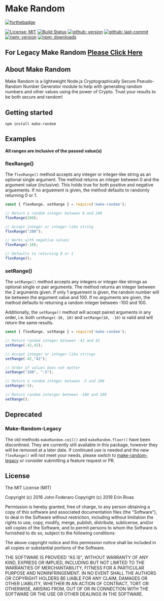 # Make Random

[![forthebadge](https://forthebadge.com/images/badges/gluten-free.svg)](https://forthebadge.com)

[![License: MIT](https://badgen.net/github/license/karnthis/make-random)](https://opensource.org/licenses/MIT)
[![Build Status](https://travis-ci.com/karnthis/make-random.svg?branch=master)](https://travis-ci.com/karnthis/make-random)
[![github: version](https://badgen.net/github/release/karnthis/make-random)](https://github.com/karnthis/make-random)
[![github: last-commit](https://badgen.net/github/last-commit/karnthis/make-random)](https://github.com/karnthis/make-random)
[![npm: version](https://badgen.net/npm/v/make-random)](https://www.npmjs.com/package/make-random)
[![npm: downloads](https://badgen.net/npm/dt/make-random)](https://www.npmjs.com/package/make-random)

## For Legacy Make Random [Please Click Here](https://www.npmjs.com/package/make-random-legacy)

## About Make Random

Make Random is a lightweight Node.js Cryptographically Secure Pseudo-Random Number Generator module to help with generating random numbers and other values using the power of Crypto. Trust your results to be both secure and random!

## Getting started
```shell
npm install make-random
```

## Examples
__All ranges are inclusive of the passed value(s)__
### flexRange()

The `flexRange()` method accepts any integer or integer-like string as an optional single argument. The method returns an integer between 0 and the argument value (inclusive). This holds true for both positive and negative arguements. If no arguement is given, the method defaults to randomly returning 0 or 1.

```javascript
const { flexRange, setRange } = require('make-random');

// Return a random integer between 0 and 200
flexRange(200);

// Accept integer or integer-like string
flexRange("200");

// Works with negative values
flexRange(-10);

// Defaults to returning 0 or 1
flexRange();
```

### setRange()

The `setRange()` method accepts any integers or integer-like strings as optional single or pair arguments. The method returns an integer between the 2 arguments given. If only 1 arguement is given, the random number will be between the argument value and 100. If no arguments are given, the method defaults to returning a random integer between -100 and 100.

Additionally, the `setRange()` method will accept paired arguments in any order, i.e. both `setRange(-10, 10)` and `setRange(10, -10)` is valid and will return the same results.

```javascript
const { flexRange, setRange } = require('make-random');

// Return random integer between -42 and 42
setRange(-42,42);

// Accept integer or integer-like strings
setRange(-42,"42");

// Order of values does not matter
setRange("100", "-5");

// Return a random integer between -5 and 100
setRange(-5);

// Return random interger between -100 and 100
setRange();
```

## Deprecated

### Make-Random-Legacy

The old methods `makeRandom.ceil()` and `makeRandom.floor()` have been discontined. They are currently still available in this package, however they will be removed at a later date. If continued use is needed and the new `flexRange()` will not meet your needs, please switch to [make-random-legacy](https://github.com/karnthis/make-random-legacy) or consider submitting a feature request or PR.

## License

The MIT License (MIT)

Copyright (c) 2016 John Foderaro
Copyright (c) 2019 Erin Rivas

Permission is hereby granted, free of charge, to any person obtaining a copy
of this software and associated documentation files (the "Software"), to deal
in the Software without restriction, including without limitation the rights
to use, copy, modify, merge, publish, distribute, sublicense, and/or sell
copies of the Software, and to permit persons to whom the Software is
furnished to do so, subject to the following conditions:

The above copyright notice and this permission notice shall be included in all
copies or substantial portions of the Software.

THE SOFTWARE IS PROVIDED "AS IS", WITHOUT WARRANTY OF ANY KIND, EXPRESS OR
IMPLIED, INCLUDING BUT NOT LIMITED TO THE WARRANTIES OF MERCHANTABILITY,
FITNESS FOR A PARTICULAR PURPOSE AND NONINFRINGEMENT. IN NO EVENT SHALL THE
AUTHORS OR COPYRIGHT HOLDERS BE LIABLE FOR ANY CLAIM, DAMAGES OR OTHER
LIABILITY, WHETHER IN AN ACTION OF CONTRACT, TORT OR OTHERWISE, ARISING FROM,
OUT OF OR IN CONNECTION WITH THE SOFTWARE OR THE USE OR OTHER DEALINGS IN THE
SOFTWARE.
